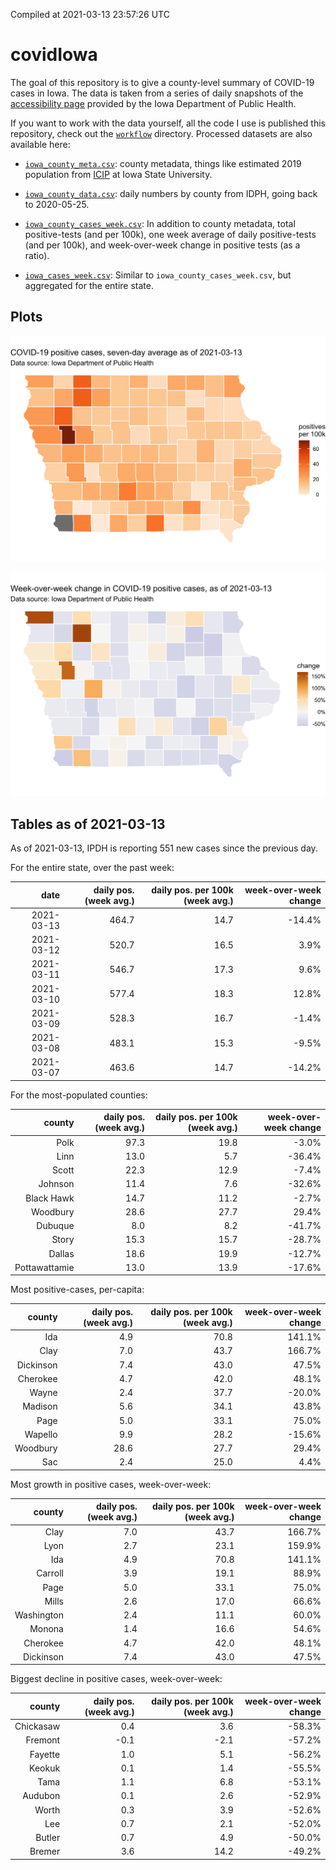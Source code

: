 Compiled at 2021-03-13 23:57:26 UTC

<!-- README.md is generated from README.Rmd. Please edit that file -->

# covidIowa

<!-- badges: start -->

<!-- badges: end -->

The goal of this repository is to give a county-level summary of
COVID-19 cases in Iowa. The data is taken from a series of daily
snapshots of the [accessibility
page](https://coronavirus.iowa.gov/pages/access) provided by the Iowa
Department of Public Health.

If you want to work with the data yourself, all the code I use is
published this repository, check out the [`workflow`](workflow)
directory. Processed datasets are also available here:

  - [`iowa_county_meta.csv`](https://raw.githubusercontent.com/ijlyttle/covidIowa/master/workflow/data/99-publish/iowa_county_meta.csv):
    county metadata, things like estimated 2019 population from
    [ICIP](https://www.icip.iastate.edu/tables/population/counties-estimates)
    at Iowa State University.

  - [`iowa_county_data.csv`](https://raw.githubusercontent.com/ijlyttle/covidIowa/master/workflow/data/99-publish/iowa_county_data.csv):
    daily numbers by county from IDPH, going back to 2020-05-25.

  - [`iowa_county_cases_week.csv`](https://raw.githubusercontent.com/ijlyttle/covidIowa/master/workflow/data/99-publish/iowa_county_data.csv):
    In addition to county metadata, total positive-tests (and per 100k),
    one week average of daily positive-tests (and per 100k), and
    week-over-week change in positive tests (as a ratio).

  - [`iowa_cases_week.csv`](https://raw.githubusercontent.com/ijlyttle/covidIowa/master/workflow/data/99-publish/iowa_cases_week.csv):
    Similar to `iowa_county_cases_week.csv`, but aggregated for the
    entire state.

## Plots

![](workflow/data/99-publish/iowa_cases.png)

![](workflow/data/99-publish/iowa_change.png)

## Tables as of 2021-03-13

As of 2021-03-13, IPDH is reporting 551 new cases since the previous
day.

For the entire state, over the past week:

|       date | daily pos. (week avg.) | daily pos. per 100k (week avg.) | week-over-week change |
| ---------: | ---------------------: | ------------------------------: | --------------------: |
| 2021-03-13 |                  464.7 |                            14.7 |               \-14.4% |
| 2021-03-12 |                  520.7 |                            16.5 |                  3.9% |
| 2021-03-11 |                  546.7 |                            17.3 |                  9.6% |
| 2021-03-10 |                  577.4 |                            18.3 |                 12.8% |
| 2021-03-09 |                  528.3 |                            16.7 |                \-1.4% |
| 2021-03-08 |                  483.1 |                            15.3 |                \-9.5% |
| 2021-03-07 |                  463.6 |                            14.7 |               \-14.2% |

For the most-populated counties:

|        county | daily pos. (week avg.) | daily pos. per 100k (week avg.) | week-over-week change |
| ------------: | ---------------------: | ------------------------------: | --------------------: |
|          Polk |                   97.3 |                            19.8 |                \-3.0% |
|          Linn |                   13.0 |                             5.7 |               \-36.4% |
|         Scott |                   22.3 |                            12.9 |                \-7.4% |
|       Johnson |                   11.4 |                             7.6 |               \-32.6% |
|    Black Hawk |                   14.7 |                            11.2 |                \-2.7% |
|      Woodbury |                   28.6 |                            27.7 |                 29.4% |
|       Dubuque |                    8.0 |                             8.2 |               \-41.7% |
|         Story |                   15.3 |                            15.7 |               \-28.7% |
|        Dallas |                   18.6 |                            19.9 |               \-12.7% |
| Pottawattamie |                   13.0 |                            13.9 |               \-17.6% |

Most positive-cases, per-capita:

|    county | daily pos. (week avg.) | daily pos. per 100k (week avg.) | week-over-week change |
| --------: | ---------------------: | ------------------------------: | --------------------: |
|       Ida |                    4.9 |                            70.8 |                141.1% |
|      Clay |                    7.0 |                            43.7 |                166.7% |
| Dickinson |                    7.4 |                            43.0 |                 47.5% |
|  Cherokee |                    4.7 |                            42.0 |                 48.1% |
|     Wayne |                    2.4 |                            37.7 |               \-20.0% |
|   Madison |                    5.6 |                            34.1 |                 43.8% |
|      Page |                    5.0 |                            33.1 |                 75.0% |
|   Wapello |                    9.9 |                            28.2 |               \-15.6% |
|  Woodbury |                   28.6 |                            27.7 |                 29.4% |
|       Sac |                    2.4 |                            25.0 |                  4.4% |

Most growth in positive cases, week-over-week:

|     county | daily pos. (week avg.) | daily pos. per 100k (week avg.) | week-over-week change |
| ---------: | ---------------------: | ------------------------------: | --------------------: |
|       Clay |                    7.0 |                            43.7 |                166.7% |
|       Lyon |                    2.7 |                            23.1 |                159.9% |
|        Ida |                    4.9 |                            70.8 |                141.1% |
|    Carroll |                    3.9 |                            19.1 |                 88.9% |
|       Page |                    5.0 |                            33.1 |                 75.0% |
|      Mills |                    2.6 |                            17.0 |                 66.6% |
| Washington |                    2.4 |                            11.1 |                 60.0% |
|     Monona |                    1.4 |                            16.6 |                 54.6% |
|   Cherokee |                    4.7 |                            42.0 |                 48.1% |
|  Dickinson |                    7.4 |                            43.0 |                 47.5% |

Biggest decline in positive cases, week-over-week:

|    county | daily pos. (week avg.) | daily pos. per 100k (week avg.) | week-over-week change |
| --------: | ---------------------: | ------------------------------: | --------------------: |
| Chickasaw |                    0.4 |                             3.6 |               \-58.3% |
|   Fremont |                  \-0.1 |                           \-2.1 |               \-57.2% |
|   Fayette |                    1.0 |                             5.1 |               \-56.2% |
|    Keokuk |                    0.1 |                             1.4 |               \-55.5% |
|      Tama |                    1.1 |                             6.8 |               \-53.1% |
|   Audubon |                    0.1 |                             2.6 |               \-52.9% |
|     Worth |                    0.3 |                             3.9 |               \-52.6% |
|       Lee |                    0.7 |                             2.1 |               \-52.0% |
|    Butler |                    0.7 |                             4.9 |               \-50.0% |
|    Bremer |                    3.6 |                            14.2 |               \-49.2% |
